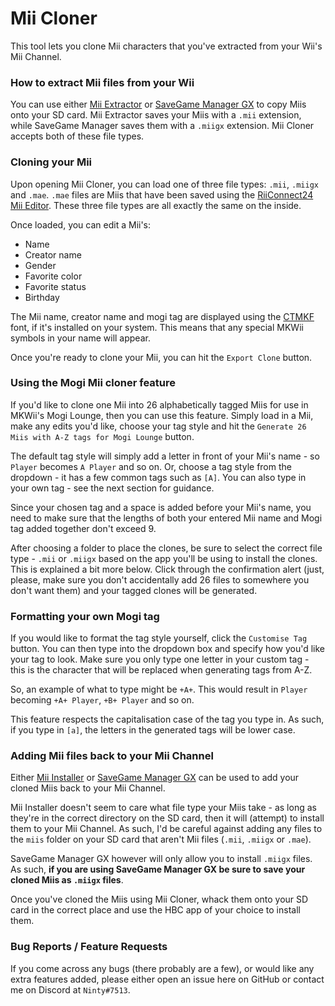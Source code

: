 # Mii Cloner

This tool lets you clone Mii characters that you've extracted from your Wii's Mii Channel.

### How to extract Mii files from your Wii
You can use either [Mii Extractor](https://wii.brewology.com/downloads/download.php?id=2640) or [SaveGame Manager GX](https://wiibrew.org/wiki/SaveGame_Manager_GX) to copy Miis onto your SD card. Mii Extractor saves your Miis with a `.mii` extension, while SaveGame Manager saves them with a `.miigx` extension. Mii Cloner accepts both of these file types.

### Cloning your Mii
Upon opening Mii Cloner, you can load one of three file types: `.mii`, `.miigx` and `.mae`. `.mae` files are Miis that have been saved using the [RiiConnect24 Mii Editor](https://rc24.xyz/goodies/mii/). These three file types are all exactly the same on the inside.

Once loaded, you can edit a Mii's:
* Name
* Creator name
* Gender
* Favorite color
* Favorite status
* Birthday

The Mii name, creator name and mogi tag are displayed using the [CTMKF](http://wiki.tockdom.com/wiki/CTMKF) font, if it's installed on your system. This means that any special MKWii symbols in your name will appear.

Once you're ready to clone your Mii, you can hit the `Export Clone` button.

### Using the Mogi Mii cloner feature
If you'd like to clone one Mii into 26 alphabetically tagged Miis for use in MKWii's Mogi Lounge, then you can use this feature. Simply load in a Mii, make any edits you'd like, choose your tag style and hit the `Generate 26 Miis with A-Z tags for Mogi Lounge` button.

The default tag style will simply add a letter in front of your Mii's name - so `Player` becomes `A Player` and so on. Or, choose a tag style from the dropdown - it has a few common tags such as `[A]`. You can also type in your own tag - see the next section for guidance.

Since your chosen tag and a space is added before your Mii's name, you need to make sure that the lengths of both your entered Mii name and Mogi tag added together don't exceed 9.

After choosing a folder to place the clones, be sure to select the correct file type - `.mii` or `.miigx` based on the app you'll be using to install the clones. This is explained a bit more below. Click through the confirmation alert (just, please, make sure you don't accidentally add 26 files to somewhere you don't want them) and your tagged clones will be generated.

### Formatting your own Mogi tag

If you would like to format the tag style yourself, click the `Customise Tag` button. You can then type into the dropdown box and specify how you'd like your tag to look. Make sure you only type one letter in your custom tag - this is the character that will be replaced when generating tags from A-Z.

So, an example of what to type might be `+A+`. This would result in `Player` becoming `+A+ Player`, `+B+ Player` and so on.

This feature respects the capitalisation case of the tag you type in. As such, if you type in `[a]`, the letters in the generated tags will be lower case.

### Adding Mii files back to your Mii Channel
Either [Mii Installer](https://www.brewology.com/downloads/download.php?id=2641) or [SaveGame Manager GX](https://wiibrew.org/wiki/SaveGame_Manager_GX) can be used to add your cloned Miis back to your Mii Channel.

Mii Installer doesn't seem to care what file type your Miis take - as long as they're in the correct directory on the SD card, then it will (attempt) to install them to your Mii Channel. As such, I'd be careful against adding any files to the `miis` folder on your SD card that aren't Mii files (`.mii`, `.miigx` or `.mae`).

SaveGame Manager GX however will only allow you to install `.miigx` files. As such, **if you are using SaveGame Manager GX be sure to save your cloned Miis as `.miigx` files**.

Once you've cloned the Miis using Mii Cloner, whack them onto your SD card in the correct place and use the HBC app of your choice to install them. 

### Bug Reports / Feature Requests
If you come across any bugs (there probably are a few), or would like any extra features added, please either open an issue here on GitHub or contact me on Discord at `Ninty#7513`.